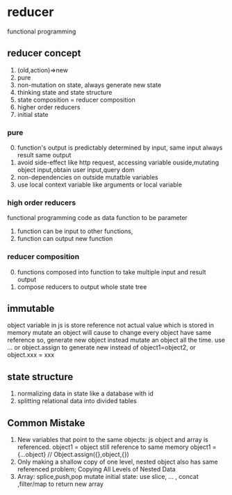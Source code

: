 # reducer
functional programming

## reducer concept
1. (old,action)=>new
2. pure
3. non-mutation on state, always generate new state
4. thinking state and state structure
5. state composition = reducer composition
6. higher order reducers
7. initial state

### pure
0. function's output is predictably determined by input, same input always result same output
1. avoid side-effect like http request, accessing variable ouside,mutating object input,obtain user input,query dom
2. non-dependencies on outside mutatble variables
3. use local context variable like arguments or local variable

### high order reducers
functional programming
code as data function to be parameter 
1. function can be input to other functions,
2. function can output new function

### reducer composition
0. functions composed into function to take multiple input and result output
1. compose reducers to output whole state tree

## immutable
object variable in js is store reference not actual value which is stored in memory
mutate an object will cause to change every object have same reference
so, generate new object instead mutate an object all the time.
use ... or object.assign to generate new instead of object1=object2, or object.xxx = xxx

## state structure
1. normalizing data in state like a database with id
2. splitting relational data into divided tables 

## Common Mistake 
1. New variables that point to the same objects: js object and array is referenced. object1 = object still reference to same memory object1 = {...object} // Object.assign({},object,{})
2. Only making a shallow copy of one level, nested object also has same referenced problem; Copying All Levels of Nested Data
3. Array: splice,push,pop mutate initial state: use slice, ... , concat ,filter/map to return new array